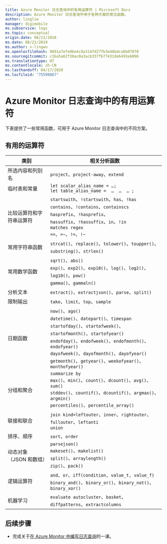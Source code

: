 ```yaml
---
title: Azure Monitor 日志查询中的有用运算符 | Microsoft Docs
description: Azure Monitor 日志查询中用于各种方案的常见函数。
author: lingliw
manager: digimobile
ms.subservice: logs
ms.topic: conceptual
origin.date: 08/21/2018
ms.date: 08/21/2019
ms.author: v-lingwu
ms.openlocfilehash: 9891a7efe9be4c8a314fd27fb3e46bdca6b07070
ms.sourcegitcommit: c1ba5a62f30ac0a3acb337fb77431de6493e6096
ms.translationtype: HT
ms.contentlocale: zh-CN
ms.lasthandoff: 04/17/2020
ms.locfileid: "75599867"
---
```

# <a name="useful-operators-in-azure-monitor-log-queries"></a>Azure Monitor 日志查询中的有用运算符

下表提供了一些常用函数，可用于 Azure Monitor 日志查询中的不同方案。

## <a name="useful-operators"></a>有用的运算符

类别                                |相关分析函数
----------------------------------------|----------------------------------------
所选内容和列别名            |`project`、`project-away`、`extend`
临时表和常量          |`let scalar_alias_name = …;` <br> `let table_alias_name =  …  …  … ;`| 
比较运算符和字符串运算符         |`startswith`、`!startswith`、`has`、`!has` <br> `contains`、`!contains`、`containscs` <br> `hasprefix`、`!hasprefix`、`hassuffix`、`!hassuffix`、`in`、`!in` <br> `matches regex` <br> `==`、`=~`、`!=`、`!~`
常用字符串函数                 |`strcat()`、`replace()`、`tolower()`、`toupper()`、`substring()`、`strlen()`
常用数学函数                   |`sqrt()`、`abs()` <br> `exp()`、`exp2()`、`exp10()`、`log()`、`log2()`、`log10()`、`pow()` <br> `gamma()`、`gammaln()`
分析文本                            |`extract()`、`extractjson()`、`parse`、`split()`
限制输出                         |`take`、`limit`、`top`、`sample`
日期函数                          |`now()`、`ago()` <br> `datetime()`、`datepart()`、`timespan` <br> `startofday()`、`startofweek()`、`startofmonth()`、`startofyear()` <br> `endofday()`、`endofweek()`、`endofmonth()`、`endofyear()` <br> `dayofweek()`、`dayofmonth()`、`dayofyear()` <br> `getmonth()`、`getyear()`、`weekofyear()`、`monthofyear()`
分组和聚合                |`summarize by` <br> `max()`、`min()`、`count()`、`dcount()`、`avg()`、`sum()` <br> `stddev()`、`countif()`、`dcountif()`、`argmax()`、`argmin()` <br> `percentiles()`、`percentile_array()`
联接和联合                        |`join kind=leftouter`、`inner`、`rightouter`、`fullouter`、`leftanti` <br> `union`
排序、顺序                             |`sort`、`order` 
动态对象（JSON 和数组）         |`parsejson()` <br> `makeset()`、`makelist()` <br> `split()`、`arraylength()` <br> `zip()`、`pack()`
逻辑运算符                       |`and`、`or`、`iff(condition, value_t, value_f)` <br> `binary_and()`、`binary_or()`、`binary_not()`、`binary_xor()`
机器学习                        |`evaluate autocluster`、`basket`、`diffpatterns`、`extractcolumns`


## <a name="next-steps"></a>后续步骤

- 完成关于[在 Azure Monitor 中编写日志查询](get-started-queries.md)的一课。
